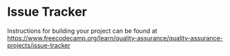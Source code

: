 # Issue Tracker

Instructions for building your project can be found at https://www.freecodecamp.org/learn/quality-assurance/quality-assurance-projects/issue-tracker
